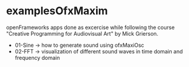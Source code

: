 # examplesOfxMaxim

openFrameworks apps done as excercise while following the course "Creative Programming for Audiovisual Art" by Mick Grierson.

* 01-Sine -> how to generate sound using ofxMaxiOsc
* 02-FFT -> visualization of different sound waves in time domain and frequency domain
